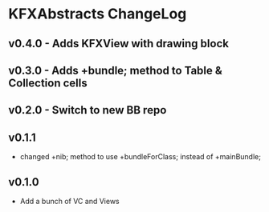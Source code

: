 

# KFXAbstracts ChangeLog #

## v0.4.0 - Adds KFXView with drawing block

## v0.3.0 - Adds +bundle; method to Table & Collection cells

## v0.2.0 - Switch to new BB repo

## v0.1.1
- changed +nib; method to use +bundleForClass; instead of +mainBundle; 

## v0.1.0
- Add a bunch of VC and Views








# 

